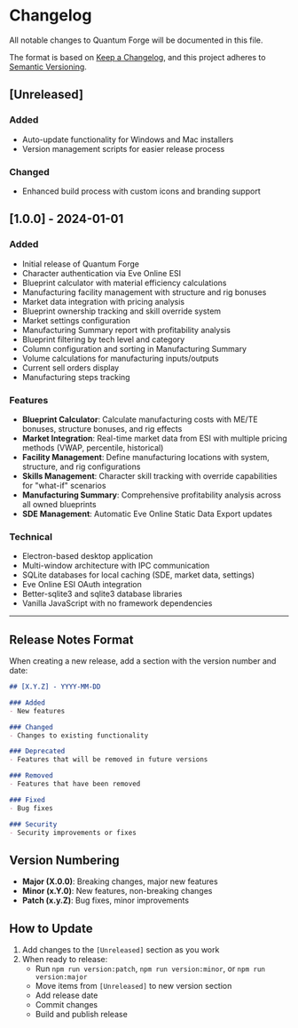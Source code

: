 # Changelog

All notable changes to Quantum Forge will be documented in this file.

The format is based on [Keep a Changelog](https://keepachangelog.com/en/1.0.0/),
and this project adheres to [Semantic Versioning](https://semver.org/spec/v2.0.0.html).

## [Unreleased]

### Added
- Auto-update functionality for Windows and Mac installers
- Version management scripts for easier release process

### Changed
- Enhanced build process with custom icons and branding support

## [1.0.0] - 2024-01-01

### Added
- Initial release of Quantum Forge
- Character authentication via Eve Online ESI
- Blueprint calculator with material efficiency calculations
- Manufacturing facility management with structure and rig bonuses
- Market data integration with pricing analysis
- Blueprint ownership tracking and skill override system
- Market settings configuration
- Manufacturing Summary report with profitability analysis
- Blueprint filtering by tech level and category
- Column configuration and sorting in Manufacturing Summary
- Volume calculations for manufacturing inputs/outputs
- Current sell orders display
- Manufacturing steps tracking

### Features
- **Blueprint Calculator**: Calculate manufacturing costs with ME/TE bonuses, structure bonuses, and rig effects
- **Market Integration**: Real-time market data from ESI with multiple pricing methods (VWAP, percentile, historical)
- **Facility Management**: Define manufacturing locations with system, structure, and rig configurations
- **Skills Management**: Character skill tracking with override capabilities for "what-if" scenarios
- **Manufacturing Summary**: Comprehensive profitability analysis across all owned blueprints
- **SDE Management**: Automatic Eve Online Static Data Export updates

### Technical
- Electron-based desktop application
- Multi-window architecture with IPC communication
- SQLite databases for local caching (SDE, market data, settings)
- Eve Online ESI OAuth integration
- Better-sqlite3 and sqlite3 database libraries
- Vanilla JavaScript with no framework dependencies

---

## Release Notes Format

When creating a new release, add a section with the version number and date:

```markdown
## [X.Y.Z] - YYYY-MM-DD

### Added
- New features

### Changed
- Changes to existing functionality

### Deprecated
- Features that will be removed in future versions

### Removed
- Features that have been removed

### Fixed
- Bug fixes

### Security
- Security improvements or fixes
```

## Version Numbering

- **Major (X.0.0)**: Breaking changes, major new features
- **Minor (x.Y.0)**: New features, non-breaking changes
- **Patch (x.y.Z)**: Bug fixes, minor improvements

## How to Update

1. Add changes to the `[Unreleased]` section as you work
2. When ready to release:
   - Run `npm run version:patch`, `npm run version:minor`, or `npm run version:major`
   - Move items from `[Unreleased]` to new version section
   - Add release date
   - Commit changes
   - Build and publish release
